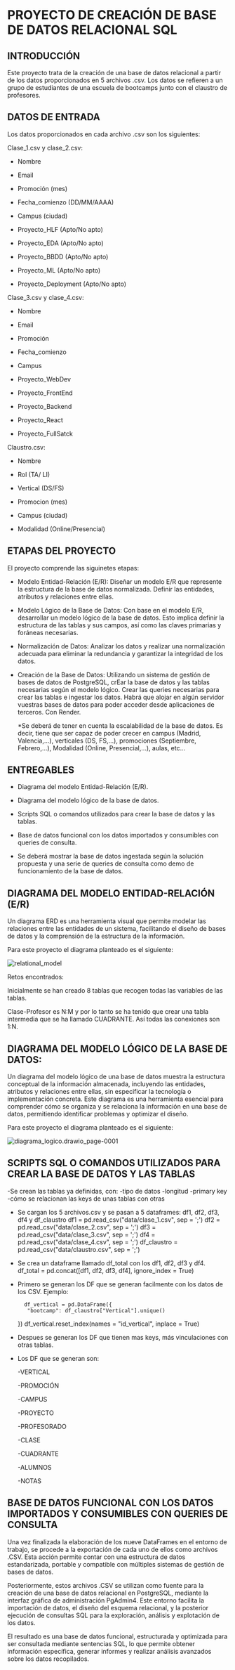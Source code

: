 # PROYECTO DE CREACIÓN DE BASE DE DATOS RELACIONAL SQL


## INTRODUCCIÓN 

Este proyecto trata de la creación de una base de datos relacional a partir de los datos proporcionados en 5 archivos .csv. Los datos se refieren a un grupo de estudiantes de una escuela de bootcamps junto con el claustro de profesores. 

 

## DATOS DE ENTRADA 

Los datos proporcionados en cada archivo .csv son los siguientes: 

Clase_1.csv y clase_2.csv: 

- Nombre 

- Email 

- Promoción (mes) 

- Fecha_comienzo (DD/MM/AAAA) 

- Campus (ciudad) 

- Proyecto_HLF (Apto/No apto) 

- Proyecto_EDA (Apto/No apto) 

- Proyecto_BBDD (Apto/No apto) 

- Proyecto_ML (Apto/No apto) 

- Proyecto_Deployment (Apto/No apto) 


Clase_3.csv y clase_4.csv: 

- Nombre

- Email 

- Promoción 

- Fecha_comienzo

- Campus

- Proyecto_WebDev 

- Proyecto_FrontEnd

- Proyecto_Backend 

- Proyecto_React 

- Proyecto_FullSatck 


Claustro.csv: 

- Nombre 

- Rol (TA/  LI) 

- Vertical (DS/FS) 

- Promocion (mes) 

- Campus (ciudad) 

- Modalidad (Online/Presencial) 

 

## ETAPAS DEL PROYECTO 


El proyecto comprende las siguinetes etapas:
- Modelo Entidad-Relación (E/R): Diseñar un modelo E/R que represente la estructura de la base de datos normalizada. Definir las entidades, atributos y relaciones entre ellas. 

- Modelo Lógico de la Base de Datos: Con base en el modelo E/R, desarrollar un modelo lógico de la base de datos. Esto implica definir la estructura de las tablas y sus campos, así como las claves primarias y foráneas necesarias. 

- Normalización de Datos: Analizar los datos y realizar una normalización adecuada para eliminar la redundancia y garantizar la integridad de los datos. 

- Creación de la Base de Datos: Utilizando un sistema de gestión de bases de datos de PostgreSQL, crEar la base de datos y las tablas necesarias según el modelo lógico. Crear las queries necesarias para crear las tablas e ingestar los datos. Habrá que alojar en algún servidor vuestras bases de datos para poder acceder desde aplicaciones de terceros. Con Render. 

  *Se deberá de tener en cuenta la escalabilidad de la base de datos. Es decir, tiene que ser capaz de poder crecer en campus (Madrid, Valencia,...), verticales (DS, FS,...), promociones (Septiembre, Febrero,...), Modalidad (Online, Presencial,...), aulas, etc... 



## ENTREGABLES 

- Diagrama del modelo Entidad-Relación (E/R). 

- Diagrama del modelo lógico de la base de datos. 

- Scripts SQL o comandos utilizados para crear la base de datos y las tablas. 

- Base de datos funcional con los datos importados y consumibles con queries de consulta. 

- Se deberá mostrar la base de datos ingestada según la solución propuesta y una serie de queries de consulta como demo de funcionamiento de la base de datos. 

 

## DIAGRAMA DEL MODELO ENTIDAD-RELACIÓN (E/R) 

Un diagrama ERD es una herramienta visual que permite modelar las relaciones entre las entidades de un sistema, facilitando el diseño de bases de datos y la comprensión de la estructura de la información.   

Para este proyecto el diagrama planteado es el siguiente: 


![relational_model](diagramas/relational_model.png)

Retos encontrados: 

Inicialmente se han creado 8 tablas que recogen todas las variables de las tablas. 

Clase-Profesor es N:M y por lo tanto se ha tenido que crear una tabla intermedia que se ha llamado CUADRANTE. Así todas las conexiones son 1:N. 

 

## DIAGRAMA DEL MODELO LÓGICO DE LA BASE DE DATOS: 

Un diagrama del modelo lógico de una base de datos muestra la estructura conceptual de la información almacenada, incluyendo las entidades, atributos y relaciones entre ellas, sin especificar la tecnología o implementación concreta. Este diagrama es una herramienta esencial para comprender cómo se organiza y se relaciona la información en una base de datos, permitiendo identificar problemas y optimizar el diseño.   

Para este proyecto el diagrama planteado es el siguiente: 


![diagrama_logico.drawio_page-0001](diagramas/diagrama_logico.drawio_page-0001.jpg)



## SCRIPTS SQL O COMANDOS UTILIZADOS PARA CREAR LA BASE DE DATOS Y LAS TABLAS 

  -Se crean las tablas ya definidas, con:
    -tipo de datos
    -longitud
    -primary key
    -cómo se relacionan las keys de unas tablas con otras

  - Se cargan los 5 archivos.csv y se pasan a 5 dataframes: df1, df2, df3, df4 y df_claustro
       df1 = pd.read_csv("data/clase_1.csv", sep = ';')
       df2 = pd.read_csv("data/clase_2.csv", sep = ';')
       df3 = pd.read_csv("data/clase_3.csv", sep = ';')
       df4 = pd.read_csv("data/clase_4.csv", sep = ';')
       df_claustro = pd.read_csv("data/claustro.csv", sep = ';')
    
  - Se crea un dataframe llamado df_total con los df1, df2, df3 y df4.
       df_total = pd.concat([df1, df2, df3, df4], ignore_index = True)
    
  - Primero se generan los DF que se generan facilmente con los datos de los CSV.
       Ejemplo:

          df_vertical = pd.DataFrame({
           "bootcamp": df_claustro["Vertical"].unique()
       })
       df_vertical.reset_index(names = "id_vertical", inplace = True)
    
  - Despues se generan los DF que tienen mas keys, más vinculaciones con otras tablas.
  - Los DF que se generan son:

    
       -VERTICAL
    
       -PROMOCIÓN
    
       -CAMPUS
    
       -PROYECTO
    
       -PROFESORADO
    
       -CLASE
    
       -CUADRANTE
    
       -ALUMNOS
    
       -NOTAS
    
    
## BASE DE DATOS FUNCIONAL CON LOS DATOS IMPORTADOS Y CONSUMIBLES CON QUERIES DE CONSULTA 


Una vez finalizada la elaboración de los nueve DataFrames en el entorno de trabajo, se procede a la exportación de cada uno de ellos como archivos .CSV. Esta acción permite contar con una estructura de datos estandarizada, portable y compatible con múltiples sistemas de gestión de bases de datos.

Posteriormente, estos archivos .CSV se utilizan como fuente para la creación de una base de datos relacional en PostgreSQL, mediante la interfaz gráfica de administración PgAdmin4. Este entorno facilita la importación de datos, el diseño del esquema relacional, y la posterior ejecución de consultas SQL para la exploración, análisis y explotación de los datos.

El resultado es una base de datos funcional, estructurada y optimizada para ser consultada mediante sentencias SQL, lo que permite obtener información específica, generar informes y realizar análisis avanzados sobre los datos recopilados.



 
